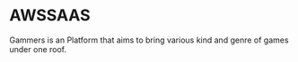 # AWSSAAS
Gammers is an Platform that aims to bring various kind and genre of games under one roof.
